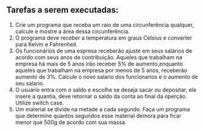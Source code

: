 ## Tarefas a serem executadas:
1. Crie um programa que receba um raio de uma circunferência qualquer, calcule e mostre a área dessa circunferência.
2. O programa deve receber a temperatura em graus Celsius e converter para Kelvin e Fahrenheit.
3. Os funcionários de uma espresa receberão ajuste em seus salários de acordo com seus anos de contribuição. Aqueles que trabalham na empresa há mais de 5 anos irão receber 5% de aumento,enquanto aqueles que trabalham na empresa por menos de 5 anos, receberão aumento de 3%. Calcule o novo salario dos funcionarios e o aumento de seu salario.
4. O usuário entra com o saldo e escolhe se deseja sacar ou depositar, ele insere a quantia, deve retornar o saldo da conta ao final da operção. Utilize switch case.
5. Um material se divide na metade a cada segundo. Faça um programa que determine quantos segundos esse material demora para ficar menor que 500g de acordo com sua massa.
